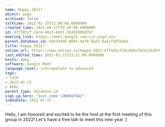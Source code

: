 ```yaml
---
name: Happy 2022!
object: page
archived: false
talktime: 2022-01-15T22:00:00.0000000
created_time: 2021-08-17T19:10:00.0000000
id: dff585cf-24c4-48a7-8d41-3b30708b0767
meeting_link: https://meet.google.com/ijn-vugd-osn
parent_database_id: e9339446-880f-4ef0-8ad7-8ad1f507dded
title: Happy 2022!
notion_url: https://www.notion.so/Happy-2022-dff585cf24c448a78d413b30708b0767
last_edited_time: 2022-01-15T22:21:00.0000000
hosts: Abby
software: Google Meet
language_level: intermediate to advanced
tags:
- Talk
- 2022-01-15
- Abby
parent_type: database_id
sign_up_here: "Just come \U0001F642"
indexDate: 2022-01-15
---
```


Hello, I am honored and excited to be the host at the first meeting of this group in 2022! Let's have a free talk to meet this new year :)





